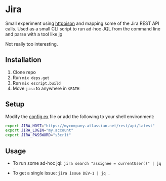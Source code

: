 # Jira

Small experiment using [httpoison](https://github.com/edgurgel/httpoison) and mapping some of the Jira REST API calls. Used as a small CLI script to run ad-hoc JQL from the command line and parse with a tool like [jq](https://github.com/stedolan/jq)

Not really too interesting.

## Installation

1. Clone repo
2. Run `mix deps.get`
3. Run `mix escript.build`
4. Move `jira` to anywhere in `$PATH`

## Setup

Modify the [config.ex](https://github.com/robhurring/jira/blob/master/config/config.exs) file or add the following to your shell environment:

```sh
export JIRA_HOST="https://mycompany.atlassian.net/rest/api/latest"
export JIRA_LOGIN="my.account"
export JIRA_PASSWORD="s3cr1t"
```

## Usage

* To run some ad-hoc jql: `jira search "assignee = currentUser()" | jq .`
* To get a single issue: `jira issue DEV-1 | jq .`

